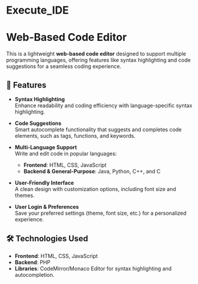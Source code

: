 # Execute_IDE
# Web-Based Code Editor

This is a lightweight **web-based code editor** designed to support multiple programming languages, offering features like syntax highlighting and code suggestions for a seamless coding experience.

## 🌟 Features
- **Syntax Highlighting**  
  Enhance readability and coding efficiency with language-specific syntax highlighting.

- **Code Suggestions**  
  Smart autocomplete functionality that suggests and completes code elements, such as tags, functions, and keywords.

- **Multi-Language Support**  
  Write and edit code in popular languages:  
  - **Frontend**: HTML, CSS, JavaScript  
  - **Backend & General-Purpose**: Java, Python, C++, and C  

- **User-Friendly Interface**  
  A clean design with customization options, including font size and themes.

- **User Login & Preferences**  
  Save your preferred settings (theme, font size, etc.) for a personalized experience.

## 🛠️ Technologies Used
- **Frontend**: HTML, CSS, JavaScript  
- **Backend**: PHP  
- **Libraries**: CodeMirror/Monaco Editor for syntax highlighting and autocompletion.
